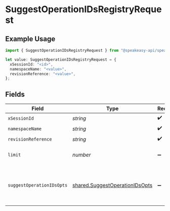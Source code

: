 # SuggestOperationIDsRegistryRequest

## Example Usage

```typescript
import { SuggestOperationIDsRegistryRequest } from "@speakeasy-api/speakeasy-client-sdk-typescript/sdk/models/operations";

let value: SuggestOperationIDsRegistryRequest = {
  xSessionId: "<id>",
  namespaceName: "<value>",
  revisionReference: "<value>",
};
```

## Fields

| Field                                                                                   | Type                                                                                    | Required                                                                                | Description                                                                             |
| --------------------------------------------------------------------------------------- | --------------------------------------------------------------------------------------- | --------------------------------------------------------------------------------------- | --------------------------------------------------------------------------------------- |
| `xSessionId`                                                                            | *string*                                                                                | :heavy_check_mark:                                                                      | N/A                                                                                     |
| `namespaceName`                                                                         | *string*                                                                                | :heavy_check_mark:                                                                      | N/A                                                                                     |
| `revisionReference`                                                                     | *string*                                                                                | :heavy_check_mark:                                                                      | Tag or digest                                                                           |
| `limit`                                                                                 | *number*                                                                                | :heavy_minus_sign:                                                                      | Max number of suggestions to request                                                    |
| `suggestOperationIDsOpts`                                                               | [shared.SuggestOperationIDsOpts](../../../sdk/models/shared/suggestoperationidsopts.md) | :heavy_minus_sign:                                                                      | The schema file to upload provided as a multipart/form-data file segment.               |